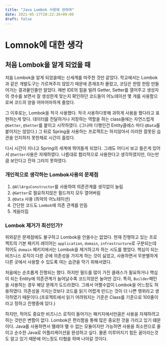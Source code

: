 ```yaml
---
title: "Java Lombok 사용에 관하여"
date: 2021-05-17T20:22:26+09:00
draft: false
---
```

# Lomnok에 대한 생각
## 처음 Lombok을 알게 되었을 때
처음 Lombok을 알게 되었을때는 신세계를 마주한 것만 같았다. 학교에서는 Lombok과 같은 개발도구는 가르쳐주지 않았기 때문에 존재조차 몰랐고, 코딩은 한땀 한땀 만들어가는 결과물인줄만 알았다. 매번 IDE의 힘을 빌려 Getter, Setter를 열어주고 생성자의 갯수를 보면서 잘 생성한게 맞는지 확인하던 코드들이 어노테이션 몇 개를 사용함으로써 코드의 양을 어마어마하게 줄었다.

그 이후로는, Lombok을 적극 사용했다. 적극 사용하다못해 과하게 사용을 했다라고 표현하는게 맞다. 데이터를 전달하거나 저장하는 역할을 하는 class들에는 자연스럽게 ```@Getter```, ```@Setter```를 붙이고 시작하였다. (그나마 다행인건 Entity클래스 마다 ```@Data```를 붙이지는 않았다.) 그 뒤로 Spring을 사용하는 프로젝트는 하지않아서 이러한 잘못된 습관을 인지하지 못한채로 시간이 흘렀다.

다시 시간이 지나고 Spring의 세계에 뛰어들게 되었다. 그래도 어디서 보고 들은게 있어서 ```@Setter```사용은 자재하였다. 나름대로 합리적으로 사용한다고 생각하였지만, 아는만큼 보인다고 전혀 그러지 못하였다.

### 개인적으로 생각하는 Lombok사용의 문제점
1. ```@AllArgsConstructor```를 사용하여 의존관계를 생각없이 늘림
2. ```@Getter```로 필요하지않은 필드까지 모두 열어버림
3. ```@Data``` 사용 (최악의 어노테이션)
4. 간단한 코드도 ```Lombok```에 의존 관계를 만듬
5. 게을러짐 

### Lombok 제거가 최선인가?
위와같은 문제점에도 불구하고 Lombok을 안쓸수는 없었다. 현재 진행하고 있는 프로젝트의 기본 패키지 레이어는 ```application```, ```domain```, ```infrastructure```로 구분되는데 적어도 ```domain``` 패키지에서는 Lombok을 제거하고자 하는 시도를 했었다. 핵심이 되는 비즈니스 로직이 다른 곳에 의존성을 가지게 하는 것이 싫었고, 사용하면서 무분별하게 다른 곳에서 사용할 수 있도록 여는 습관을 막기 위해서였다.

처음에는 순조롭게 진행되는 했다. 하지만 필드를 많이 가진 클래스가 필요하거나 핵심이 되는 Entity에 의존관계가 늘어날수록 코드의양은 늘어만 갔다. 특히, ```Builder```패턴을 사용하는 경우 해당 문제가 도드라졌다. 그래서 어쩔수없이 Lombok을 어느정도 허용하였다. 의존성을 가지는것보다 코드를 읽기 어렵게 만드는 것이 더 나쁜 행위라고 생각하였기 때문이다.(프로젝트에서 읽기 어려워지는 기준은 Class를 기준으로 100줄이라고 정하고 진행중에 있다.)

하지만, 적어도 중요한 비즈니스 로직이 들어가는 패키지에서만큼은 사용을 자재하려고 하는 것만은 변함이 없다. Lombok은 편리함을 통해 많은 중요한 것을 가리고 있기 떄문이다. Java를 사용하면서 뗄레야 뗄 수 없는 모듈이지만 가능하면 사용을 최소한으로 줄이고 순수한 Java로 어플리케이션을 완성하고 싶다. 물론 이루어지기 힘든 꿈이라는것도 알고 있기 때문에 어느정도 타협을 하며 나아갈 것이다.